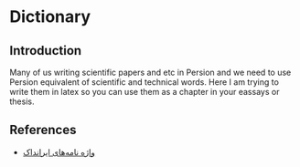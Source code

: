# Dictionary

## Introduction

Many of us writing scientific papers and etc in Persion and we need to use Persion equivalent of scientific and technical words.
Here I am trying to write them in latex so you can use them as a chapter in your eassays or thesis.

## References

- [واژه نامه‌های ایرانداک](https://dic.irandoc.ac.ir/)
